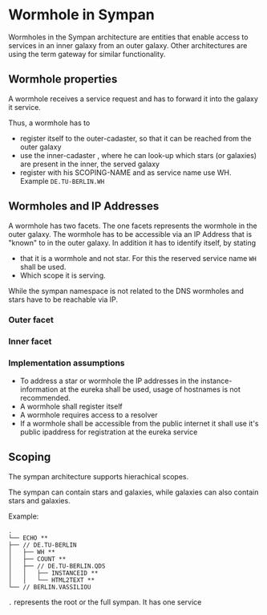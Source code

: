 # Wormhole in Sympan

Wormholes in the Sympan architecture are entities that enable access to services in an inner galaxy from an outer galaxy. Other architectures are using the term gateway for similar functionality.

## Wormhole properties

A wormhole receives a service request and has to forward it into the galaxy it service.

Thus, a wormhole has to

- register itself to the outer-cadaster, so that it can be reached from the outer galaxy
- use the inner-cadaster , where he can look-up which stars (or galaxies) are present in the inner, the served galaxy
- register with his SCOPING-NAME and as service name use WH. Example `DE.TU-BERLIN.WH`

## Wormholes and IP Addresses

A wormhole has two facets. The one facets represents the wormhole in the outer galaxy. The wormhole has to be accessible via an IP Address that is "known" to in the outer galaxy. In addition it has to identify itself, by stating

- that it is a wormhole and not star. For this the reserved service name `WH` shall be used.
- Which scope it is serving.

While the sympan namespace is not related to the DNS wormholes and stars have to be reachable via IP. 

### Outer facet

### Inner facet

### Implementation assumptions

- To address a star or wormhole the IP addresses in the instance-information at the eureka shall be used, usage of hostnames is not recommended.
- A wormhole shall register itself
- A wormhole requires access to a resolver
- If a wormhole shall be accessible from the public internet it shall use it's public ipaddress for registration at the eureka service

## Scoping

The sympan architecture supports hierachical scopes.

The sympan can contain stars and galaxies, while galaxies can also contain stars and galaxies.

Example:

```plain
.
└── ECHO **
├── // DE.TU-BERLIN 
│   ├── WH **
│   ├── COUNT **
│   ├── // DE.TU-BERLIN.QDS
│   │   ├── INSTANCEID **
│   │   └── HTML2TEXT **
└── // BERLIN.VASSILIOU
```

`.` represents the root or the full sympan. It has one service
